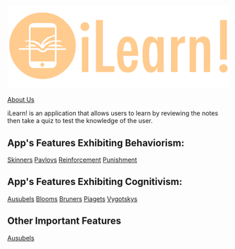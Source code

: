 

![image info](./Images/logo1.png)

[About Us](./pages/About.md)

iLearn! is an application that allows users to learn
by reviewing the notes then take a quiz to test the
knowledge of the user.

## App's Features Exhibiting Behaviorism:
[Skinners](./pages/skinners.md)
[Pavlovs](./pages/pavlovs.md)
[Reinforcement](./pages/reinforcement.md)
[Punishment](./pages/punishment.md)

## App's Features Exhibiting Cognitivism:
[Ausubels](./pages/ausubels.md)
[Blooms](./pages/blooms.md)
[Bruners](./pages/bruners.md)
[Piagets](./pages/piagets.md)
[Vygotskys](./pages/vygotskys.md)

## Other Important Features
[Ausubels](./pages/others.md)
